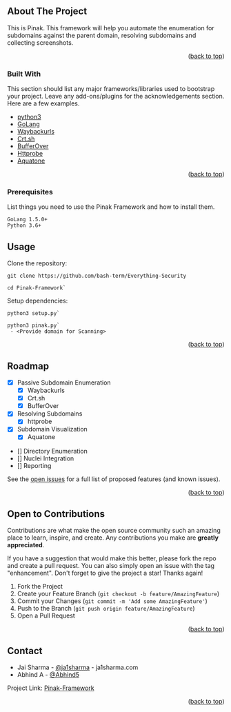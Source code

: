 <!-- ABOUT THE PROJECT -->
## About The Project
This is Pinak.
This framework will help you automate the enumeration for subdomains against the parent domain, resolving subdomains and collecting screenshots.

<p align="right">(<a href="#top">back to top</a>)</p>

### Built With
This section should list any major frameworks/libraries used to bootstrap your project. Leave any add-ons/plugins for the acknowledgements section. Here are a few examples.

* [python3](https://www.python.org/downloads/)
* [GoLang](https://golang.org/dl/)
* [Waybackurls](https://github.com/tomnomnom/waybackurls)
* [Crt.sh](https://crt.sh/)
* [BufferOver](https://dns.bufferover.run/)
* [Httprobe](https://github.com/tomnomnom/httprobe)
* [Aquatone](https://github.com/michenriksen/aquatone)
<p align="right">(<a href="#top">back to top</a>)</p>


### Prerequisites
List things you need to use the Pinak Framework and how to install them.
```
GoLang 1.5.0+
Python 3.6+
  ```

<!-- USAGE EXAMPLES -->
## Usage

Clone the repository:
```
git clone https://github.com/bash-term/Everything-Security
```
```
cd Pinak-Framework`
```
Setup dependencies:
```
python3 setup.py`
```
```
python3 pinak.py`
 - <Provide domain for Scanning>
```

<p align="right">(<a href="#top">back to top</a>)</p>

<!-- ROADMAP -->
## Roadmap

- [x] Passive Subdomain Enumeration
    - [x] Waybackurls
    - [x] Crt.sh
    - [x] BufferOver
- [x] Resolving Subdomains
    - [x] httprobe
- [x] Subdomain Visualization
    - [x] Aquatone
- [] Directory Enumeration
- [] Nuclei Integration
- [] Reporting

See the [open issues](https://github.com/bash-term/Everything-Security/issues) for a full list of proposed features (and known issues).

<p align="right">(<a href="#top">back to top</a>)</p>

<!-- CONTRIBUTING -->
## Open to Contributions

Contributions are what make the open source community such an amazing place to learn, inspire, and create. Any contributions you make are **greatly appreciated**.

If you have a suggestion that would make this better, please fork the repo and create a pull request. You can also simply open an issue with the tag "enhancement".
Don't forget to give the project a star! Thanks again!

1. Fork the Project
2. Create your Feature Branch (`git checkout -b feature/AmazingFeature`)
3. Commit your Changes (`git commit -m 'Add some AmazingFeature'`)
4. Push to the Branch (`git push origin feature/AmazingFeature`)
5. Open a Pull Request

<p align="right">(<a href="#top">back to top</a>)</p>


<!-- CONTACT -->
## Contact

- Jai Sharma - [@ja1sharma](https://twitter.com/ja1sharma) - ja1sharma.com
- Abhind A - [@Abhind5](https://twitter.com/Abhind5)

Project Link: [Pinak-Framework](https://github.com/bash-term/Everything-Security/tree/master/Pinak-Framework)

<p align="right">(<a href="#top">back to top</a>)</p>
